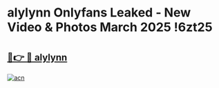 # alylynn Onlyfans Leaked - New Video & Photos March 2025 !6zt25

# <h2><a href="https://xb0hsa.iuczelnia.edu.pl?title=alylynn&ref=6zt25">🔗👉 🔴 alylynn</a></h2>

[![acn](https://github.com/user-attachments/assets/0f9c940e-d8b0-45ae-aac7-cd30a18b3e1c)](https://xb0hsa.iuczelnia.edu.pl?title=alylynn&ref=6zt25)

